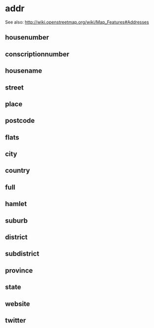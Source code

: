 # addr

See also: http://wiki.openstreetmap.org/wiki/Map_Features#Addresses

## housenumber

## conscriptionnumber

## housename

## street

## place

## postcode

## flats

## city

## country

## full

## hamlet

## suburb

## district

## subdistrict

## province

## state

## website

## twitter
